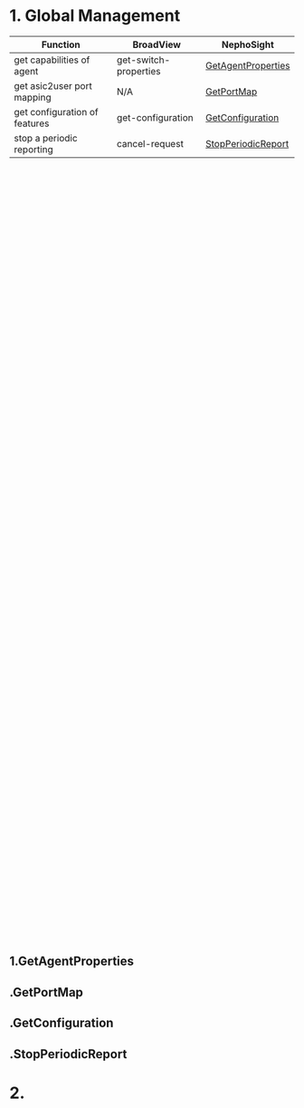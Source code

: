 # 1. Global Management

Function                        |BroadView                      |NephoSight
--------------------------------|-------------------------------|--------------------
get capabilities of agent       |get-switch-properties          |[GetAgentProperties](#GetAgentProperties)
get asic2user port mapping      |N/A                            |[GetPortMap](#GetPortMap)
get configuration of features   |get-configuration              |[GetConfiguration](#GetConfiguration)
stop a periodic reporting       |cancel-request                 |[StopPeriodicReport](#StopPeriodicReport)

<br>
	<br>
		<br>
			<br>
				<br>
<br>
	<br>
		<br>
			<br>
				<br>
					
<br>
	<br>
		<br>
			<br>
				<br>
					
<br>
	<br>
		<br>
			<br>
				<br>
<br>
	<br>
		<br>
			<br>
				<br>
<br>
	<br>
		<br>
			<br>
				<br>
					
<br>
	<br>
		<br>
			<br>
				<br>
					
<br>
	<br>
		<br>
			<br>
				<br>
<br>
	<br>
		<br>
			<br>
				<br>
<br>
	<br>
		<br>
			<br>
				<br>
					
<br>
	<br>
		<br>
			<br>
				<br>
					
<br>
	<br>
		<br>
			<br>
				<br>
<br>
	<br>
		<br>
			<br>
				<br>
<br>
	<br>
		<br>
			<br>
				<br>
					
<br>
	<br>
		<br>
			<br>
				<br>
					
<br>
	<br>
		<br>
			<br>
				<br>
																																			
## 1.GetAgentProperties
## .GetPortMap
## .GetConfiguration
## .StopPeriodicReport
# 2. 

